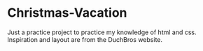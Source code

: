 # Christmas-Vacation
Just a practice project to practice my knowledge of html and css. Inspiration and layout are from the DuchBros website.
